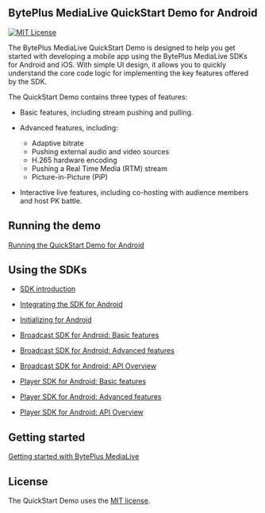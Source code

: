 ## BytePlus MediaLive QuickStart Demo for Android

[![MIT License](https://img.shields.io/badge/license-MIT-green.svg?style=flat)](https://raw.githubusercontent.com/volcengine/VeLiveQuickStartDemo/blob/master/Android/LICENSE)

The BytePlus MediaLive QuickStart Demo is designed to help you get started with developing a mobile app using the BytePlus MediaLive SDKs for Android and iOS. With simple UI design, it allows you to quickly understand the core code logic for implementing the key features offered by the SDK.​

The QuickStart Demo contains three types of features:​

- Basic features, including stream pushing and pulling.​

- Advanced features, including:​
  - Adaptive bitrate​
  - Pushing external audio and video sources​
  - H.265 hardware encoding​
  - Pushing a Real Time Media (RTM) stream​
  - Picture-in-Picture (PiP)​

- Interactive live features, including co-hosting with audience members and host PK battle.

## Running the demo
[Running the QuickStart Demo for Android](https://docs.byteplus.com/byteplus-media-live/docs/running-the-quickstartdemo-for-android?version=v1.0)

## Using the SDKs

- [SDK introduction](https://docs.byteplus.com/en/byteplus-media-live/docs/introduction)

- [Integrating the SDK for Android](https://docs.byteplus.com/en/byteplus-media-live/docs/integrating-the-broadcast-and-player-sdks-for-android?version=v1.0)

- [Initializing for Android](https://docs.byteplus.com/en/byteplus-media-live/docs/initializing-for-android?version=v1.0)

- [Broadcast SDK for Android: Basic features](https://docs.byteplus.com/en/byteplus-media-live/docs/implementing-basic-features?version=v1.0)

- [Broadcast SDK for Android: Advanced features](https://docs.byteplus.com/en/byteplus-media-live/docs/implementing-advanced-features?version=v1.0)

- [Broadcast SDK for Android: API Overview](https://docs.byteplus.com/en/byteplus-media-live/docs/broadcast-sdk-for-android-api-overview?version=v1.0)

- [Player SDK for Android: Basic features](https://docs.byteplus.com/en/byteplus-media-live/docs/implementing-basic-features-2?version=v1.0)

- [Player SDK for Android: Advanced features](https://docs.byteplus.com/en/byteplus-media-live/docs/implementing-advanced-features-2?version=v1.0)

- [Player SDK for Android: API Overview](https://docs.byteplus.com/en/byteplus-media-live/docs/player-android-api-overview?version=v1.0)

## Getting started

[Getting started with BytePlus MediaLive](https://docs.byteplus.com/en/byteplus-media-live/docs/getting-started)


## License
The QuickStart Demo uses the [MIT license](LICENSE).